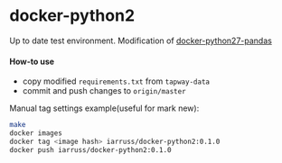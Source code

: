 # docker-python2

Up to date test environment. Modification of [docker-python27-pandas](https://github.com/serebrov/docker-python27-pandas)

#### How-to use
* copy modified `requirements.txt` from `tapway-data`
* commit and push changes to `origin/master` 


Manual tag settings example(useful for mark new):
```bash
make
docker images
docker tag <image hash> iarruss/docker-python2:0.1.0
docker push iarruss/docker-python2:0.1.0
``` 
